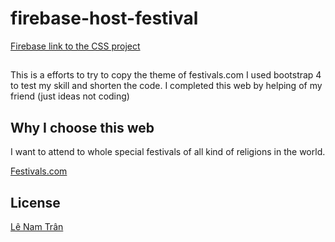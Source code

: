 # firebase-host-festival
[Firebase link to the CSS project ](https://festival-9d1be.web.app/)

##

This is a efforts to try to copy the theme of festivals.com
I used bootstrap 4 to test my skill and shorten the code.
I completed this web by helping of my friend (just ideas not coding)

## Why I choose this web 

I want to attend to whole special festivals of all kind of religions in the world.

[Festivals.com](https://www.festivals.com/)



## License
[Lê Nam Trân](https://www.facebook.com/le.namtran.1305)
